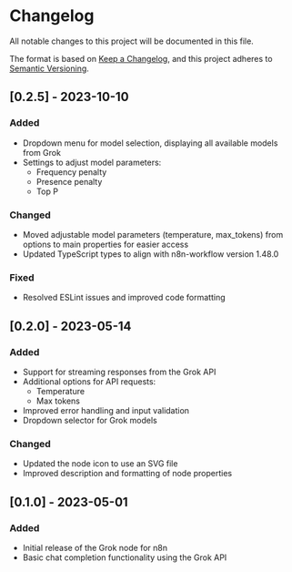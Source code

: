 # Changelog

All notable changes to this project will be documented in this file.

The format is based on [Keep a Changelog](https://keepachangelog.com/en/1.0.0/),
and this project adheres to [Semantic Versioning](https://semver.org/spec/v2.0.0.html).

## [0.2.5] - 2023-10-10

### Added
- Dropdown menu for model selection, displaying all available models from Grok
- Settings to adjust model parameters:
  - Frequency penalty
  - Presence penalty
  - Top P

### Changed
- Moved adjustable model parameters (temperature, max_tokens) from options to main properties for easier access
- Updated TypeScript types to align with n8n-workflow version 1.48.0

### Fixed
- Resolved ESLint issues and improved code formatting

## [0.2.0] - 2023-05-14

### Added
- Support for streaming responses from the Grok API
- Additional options for API requests:
  - Temperature
  - Max tokens
- Improved error handling and input validation
- Dropdown selector for Grok models

### Changed
- Updated the node icon to use an SVG file
- Improved description and formatting of node properties

## [0.1.0] - 2023-05-01

### Added
- Initial release of the Grok node for n8n
- Basic chat completion functionality using the Grok API
